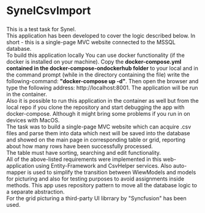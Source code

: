 # SynelCsvImport
###
This is a test task for Synel.<br>
This application has been developed to cover the logic described below. In short - this is a single-page MVC website connected to the MSSQL database. <br>
To build this application locally You can use docker functionality (if the docker is installed on your machine). Copy the **docker-compose.yml contained in the docker-compose-ondockerhub folder** to your local and in the command prompt (while in the directory containing the file) write the following-command: **"docker-compose up -d"**. Then open the browser and type the following address: http://localhost:8001. The application will be run in the container. <br>
Also it is possible to run this application in the container as well but from the local repo if you clone the repository and start debugging the app with docker-compose. Although it might bring some problems if you run in on devices with MacOS. <br>
The task was to build a single-page MVC website which can acquire .csv files and parse them into data which next will be saved into the database and showed on the main page in corresponding table or grid, reporting about how many rows have been successfully processed. <br>
The table must have sorting, searching and edit functionality. <br>
All of the above-listed requirements were implemented in this web-application using Entity-Framework and CsvHelper services. Also auto-mapper is used to simplify the transition between WiewModels and models for picturing and also for testing purposes to avoid assignments inside methods. This app uses repository pattern to move all the database logic to a separate abstraction. <br>
For the grid picturing a third-party UI librrary by "Syncfusion" has been used.
